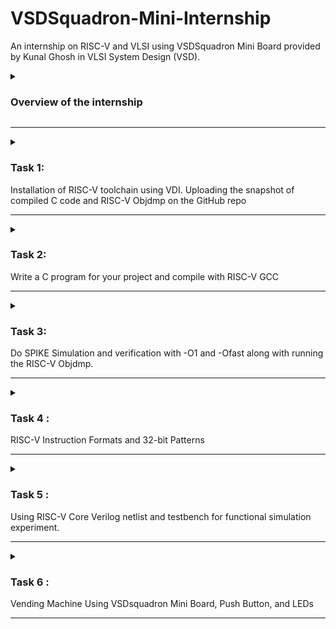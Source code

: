 # VSDSquadron-Mini-Internship
An internship on RISC-V and VLSI using VSDSquadron Mini Board provided by Kunal Ghosh in VLSI System Design (VSD).

<details>
<summary><h3>Overview of the internship</h3></summary>


The internship is about the two main key take aways:

#### 1. Chip Design

To build the chip, there should be a code specification especially in C model for applications to run. 
In simpler terms,
making of the chip which needs RISC-V processor and it will start from the basic step of specification. 
Specification for RISC-V processor which is used in various applications like  embedded systems, automotive systems, artificial intelligence and many more. 

Note: The specifications can also be application specific, basically the SoC designs which made of ASSIC, microcontroller and microprocessor.

So, VSDSquadron Mini Board provided is the microcontroller which designed to apply for any applications.
The board will have the modelling specification in C which will check whether the application is working or not through testbench which are the test vectors to determine the accuracy and correctness of the model.

Basically, the process involes running simulation for c model and applicatios to present the output.

Therefore, this part is all about
- Running testbench in C language for C model Specifications
- Build processor application specification

#### 2. RTL Architecture

Soft copy of the hardware is written in Hardware Description Language .i.e., processor model is converted into the HDL because application can run faster in HDL compared with a software.

Therefore, this part explains the,
- Soft copy of the hardware using Verilog


And in the final step the output from chip design and RTL Architecture must be equal to show that the desired output from models are achieved.
</details>

--------------------------------------------------------------------------------------------------------------------------------------------------------------------------------------------------------------------

<details>

<summary><h3>Task 1: </h3> Installation of RISC-V toolchain using VDI. Uploading the snapshot of compiled C code and RISC-V Objdmp on the GitHub repo</summary>

The task 1 of the internship includes the following
- Installation of RISC-V toolchain using VDI.
- C Program for sum from one to n.
- Checking the result of C code
- RISC-V Simulator for compiling and running the code
- Assembly language

Overall, it is about writing the C code for sum from one to n followed by compiling and running by RISC-V Simulator.

 The steps to be followed are:
 
#### Step 1: Installation of Oracle VirtualBox.

The VirtualBox is an open source software and an operating system which runs as a physical computer inside the pc/laptop. 

![Screenshot (567)](https://github.com/EkthaReddy/vsdsquadron-mini-internship/assets/152515939/48ae5d97-0ce1-40bd-9403-e60d255d4758)

#### Step 2: Open the terminal inside the VirtualBox

![Terminal inside the VM](https://github.com/EkthaReddy/vsdsquadron-mini-internship/assets/152515939/5e831292-ae27-4409-b6d4-dc98b50fb88a)

#### Step 3: To open the editor named leafpad for writing C code.

![Screenshot (568)](https://github.com/EkthaReddy/vsdsquadron-mini-internship/assets/152515939/baf5e27b-ee8b-42a9-b2c7-e40bb88c33d8)
 Note for the above command explanation:
 - command line cd is to check for home directory.
 - leafpad to open editor.
 - sum_one_to_one is the file name for C code to be written in editor.


#### Step 4: Write the C program for sum of one to n in the terminal 

The leafpad editor opened, write the simple c code for sum of 1 to n,

![Screenshot (570)](https://github.com/EkthaReddy/vsdsquadron-mini-internship/assets/152515939/6e565127-674e-47c4-8c48-f142e319ebce)

Save the file in the editor


![C Code for sum from one to n](https://github.com/EkthaReddy/vsdsquadron-mini-internship/assets/152515939/37e5d37e-7b55-49ce-8aef-70d3d9f57d0e)


#### Step 5: To check the result of C code

- Type the below command line to ensure the file is saved.
  
![WhatsApp Image 2024-06-23 at 11 39 36 PM](https://github.com/EkthaReddy/vsdsquadron-mini-internship/assets/152515939/c70488ff-78d7-4c14-910c-28feea698aca)

- This ./a.out command will generate the output 

![WhatsApp Image 2024-06-23 at 11 39 36 PM (1)](https://github.com/EkthaReddy/vsdsquadron-mini-internship/assets/152515939/093bd684-20dc-4a5d-bdbf-57e5aa9de063)



- The sum for 1 to 5 is 15 which is also verified using calculator


![with cc](https://github.com/EkthaReddy/vsdsquadron-mini-internship/assets/152515939/42492408-96b8-4275-95ae-c7966b65854a)

#### Step 6: Compile and run the C code using RISC-V Simulator 

- Compile the code with RISC-V compiler by using the command line
  
![Screenshot (572)](https://github.com/EkthaReddy/vsdsquadron-mini-internship/assets/152515939/db9d65fc-a0bd-4104-9d12-d77d19614d07)

- Run the C code by RISC-V Simulator using below

![Screenshot (573)](https://github.com/EkthaReddy/vsdsquadron-mini-internship/assets/152515939/cd4c2428-a270-4d1e-a75c-0b09c212ecd2)



![compile riscv with gcc![Uploading Screenshot (572).png…]()
 ](https://github.com/EkthaReddy/vsdsquadron-mini-internship/assets/152515939/dbf0af7d-fe05-4547-a280-7b710e39f924)


#### Step 7: Assembly code 
- Command line for generating the assembly code is:

![WhatsApp Image 2024-06-24 at 12 08 16 AM](https://github.com/EkthaReddy/vsdsquadron-mini-internship/assets/152515939/0850193a-d680-4772-a4b8-52e08c05c943)

- The Assembly codes:

![assembly code of C code](https://github.com/EkthaReddy/vsdsquadron-mini-internship/assets/152515939/0ce26ef8-3b1e-41dd-8830-217cddd2d7fc)


- After that type out this line;

![WhatsApp Image 2024-06-24 at 12 08 16 AM (1)](https://github.com/EkthaReddy/vsdsquadron-mini-internship/assets/152515939/2cc69a0e-c167-4320-bf89-a7910f76ac37)

#### Step 8: Search the main() 

![main section of assembly code](https://github.com/EkthaReddy/vsdsquadron-mini-internship/assets/152515939/053a0a17-79c8-48af-8227-f59f7dd6786e)

</details>

--------------------------------------------------------------------------------------------------------------------------------------------------------------------------------------------------------------------

<details>

<summary><h3>Task 2: </h3> Write a C program for your project and compile with RISC-V GCC</summary>
 
**Change Dispense Wizard: Engineering a Vending Machine with Advanced Change System**

Task 2 is about writing the c program for the selected project along with compiling and runing with gcc command. But, before that Let us first take a look on Vending Machine and it's functunality.


#### What is Vending Machine?

A vending machine is a large self-service, often box-like device that sells small items like snacks, drinks, or other goods. You put money or a credit card into the machine, choose what you want to buy by pressing a button or touchscreen, and then the machine gives you the item you selected. It’s a convenient way to buy things quickly without needing to go to a store or interact with a cashier.

![image](https://github.com/EkthaReddy/VSDSquadron-Mini-Internship/assets/152515939/e768dbd5-291a-4e52-841c-b0215eac0530)

This is what a vending machine looks like and we often find them at places like airport, metro stations or amusement parks.

#### Project : Vending Machine Functionality in my project

##### What does it do?

We now know that, vending machine sells the desired goods when the coins are inserted,
In this project we will be using 5, 10, 20 and 50 ruppee coins to purchase a five ruppee product.
In this, it will have five case to represent each transaction that are going to have ,i.e., the each case will represent the transaction to be made in the vending machine. 
Let us define the each state with it's money oriented 
- coin 5 represent the case 1.
- coin 10 represent the case 2.
- coin 20 represent the case 3.
- coin 50 represent the case 4.

Moreover, while purchasing goods, if extra money is inserted the vending machine will return back in 5, 10, 20 ruppee coins as they are readily available with almost everyone.

Now, we will look on each specific case with it's function to be performed.

Firstly, we have an idle state which shows no transaction that means the coins are not inserted yet. So, the change of goods will not happen. However, 
in case 1, the 5 ruppee coin is inserted to purchase five ruppee item, that means no coin will be returned and good is being purchased. Although,
five ruppee coin will be returned back in case 2 when the 10 ruppee coin is inserted and it will also mention that the good is sold out. Likewise,
in case 3, the 20 ruppee coin is inserted which return back five ruppee coin and ten ruppee coin along with an indication that item is purchased. Same way,
when 50 ruppee coin is inserted in case 4, five ruppee coin and twenty ruppee coin will be returned back.

##### What is new in this project?

Earlier, most of the vending machine do not give the change when purchased a good and in some cases the items will not be dispenced as the extra money is inserted which makes the machines unable to identify it.

So, in this project of Vending Machine, the change will be return back when purchased by the customer with extra money. The 5, 10 and 20 rupppee coins are used to pay back the customer when inserted the coins. 
This method is beneficial in India, as the foods which is being sold in market are having range of products to purchase from simple five ruppee to more than hundred, and sometimes the store can get a little crowdy to buy just a 20 ruppee edibles. 

Therefore, the change mechanism system is introduced in vending machine for faster transaction. Which works in series of steps.

Firstly, when a customer inserts money into the machine, the coin mechanism validates the coins or notes. Accepted coins are directed to a storage area.
then the machine calculates the total amount inserted and compares it with the cost of the selected item.
If the amount inserted exceeds the item’s cost, the machine calculates the required change.
and at last the machine then dispenses the change using coins stored in its coin dispenser.
As a result, the project introduces the change despense mechanism for faster, reliable and convient purchase without the interaction with store keeper.


#### C code for Vending Machine

We have now understood the functionality of Vending Machine, the next task is to write the C program for the project in VirtualBox Terminal.

The C program of vending machine is given below,

```
#include <stdio.h>

// Define states

typedef enum { S0, S5, S10, S20, S50 } State;

// Function prototype

void vending_machine(State *state, int coin, int *nw_pa, int *ret5, int *ret10, int *ret20);

// Function to handle state transitions and actions

void vending_machine(State *state, int coin, int *nw_pa, int *ret5, int *ret10, int *ret20) {
    *nw_pa = 0;
    *ret5 = 0;
    *ret10 = 0;
    *ret20 = 0;

    switch (*state) {
        case S0:
            if (coin == 1) *state = S5;
            else if (coin == 2) *state = S10;
            else if (coin == 3) *state = S20;
            else if (coin == 4) *state = S50;
            break;
        case S5:
            *nw_pa = 1;
            if (coin == 2) *ret5 = 1;
            else if (coin == 3) {
                *ret5 = 1;
                *ret10 = 1;
            } else if (coin == 4) {
                *ret5 = 1;
                *ret20 = 1;
            }
            break;
        case S10:
            *nw_pa = 1;
            if (coin == 3) *ret10 = 1;
            break;
        case S20:
            *nw_pa = 1;
            break;
        case S50:
            *nw_pa = 1;
            if (coin == 4) *ret20 = 1;
            break;
        default:
            *state = S0;
            break;
    }
}

int main() {
    State state = S0;
    int coin;
    int nw_pa = 0, ret5 = 0, ret10 = 0, ret20 = 0;

    while (1) {
        printf("Enter coin value (1: 5, 2: 10, 3: 20, 4: 50, 0 to exit): ");
        scanf("%d", &coin);

        if (coin == 0) {
            break;
        }

        vending_machine(&state, coin, &nw_pa, &ret5, &ret10, &ret20);

        printf("State: %d, nw_pa: %d, ret5: %d, ret10: %d, ret20: %d\n", state, nw_pa, ret5, ret10, ret20);
    }

    return 0;
}

```
**Explanation to code**:

- **State Definition**:
```c
typedef enum {
    S0, S5, S10, S20, S50
} State;
```
- **State Enum**: Defines the possible states of the vending machine using an enumeration. These states correspond to the initial state (`S0`) and states for different coin values (`S5`, `S10`, `S20`, `S50`).

**Vending Machine Function**
```c
void vending_machine(State *state, int coin, int *nw_pa, int *ret5, int *ret10, int *ret20) {
    *nw_pa = 0;
    *ret5 = 0;
    *ret10 = 0;
    *ret20 = 0;

    switch (*state) {
        case S0:
            if (coin == 1) *state = S5;
            else if (coin == 2) *state = S10;
            else if (coin == 3) *state = S20;
            else if (coin == 4) *state = S50;
            break;
        case S5:
            *nw_pa = 1;
            if (coin == 2) *ret5 = 1;
            else if (coin == 3) {
                *ret5 = 1;
                *ret10 = 1;
            } else if (coin == 4) {
                *ret5 = 1;
                *ret20 = 1;
            }
            break;
        case S10:
            *nw_pa = 1;
            if (coin == 3) *ret10 = 1;
            break;
        case S20:
            *nw_pa = 1;
            break;
        case S50:
            *nw_pa = 1;
            if (coin == 4) *ret20 = 1;
            break;
        default:
            *state = S0;
            break;
    }
}
```
- **Function Purpose**: The `vending_machine` function updates the state of the vending machine and sets the output signals (`nw_pa`, `ret5`, `ret10`, `ret20`) based on the current state and coin input.
- **Parameter Explanation**:
  - `state`: Pointer to the current state of the vending machine.
  - `coin`: The value of the inserted coin (1 for 5, 2 for 10, 3 for 20, 4 for 50).
  - `nw_pa`, `ret5`, `ret10`, `ret20`: Pointers to the output signals.
- **State Transitions**:
  - In each case block, the function checks the coin value and updates the state accordingly.
  - Depending on the state, it may also set the output signals to indicate if a product is dispensed (`nw_pa`) or if change is returned (`ret5`, `ret10`, `ret20`).

**Main Function**
```c
int main() {
    State state = S0;
    int coin;
    int nw_pa = 0, ret5 = 0, ret10 = 0, ret20 = 0;

    while (1) {
        printf("Enter coin value (1: 5, 2: 10, 3: 20, 4: 50, 0 to exit): ");
        scanf("%d", &coin);

        if (coin == 0) {
            break;
        }

        vending_machine(&state, coin, &nw_pa, &ret5, &ret10, &ret20);

        printf("State: %d, nw_pa: %d, ret5: %d, ret10: %d, ret20: %d\n", state, nw_pa, ret5, ret10, ret20);
    }

    return 0;
}
```
- **State Initialization**: Initializes the state to `S0` (initial state).

- If the coin value is `0`, the loop breaks, ending the program.


#### Compiling the C code with RISC-V gcc

In the last step of task 2, the code written in leafpad ediotr will be checked for any errors by using the command line (`gcc file_name`). Therefore, for my project I have used (`gcc vending_machine`) and if the code is right, then give command (`ls -ltr`) for compiling the code in RISC-V. 

To check the output of  C code, run the code by using (`./a.out`).


![vending machine result](https://github.com/EkthaReddy/VSDSquadron-Mini-Internship/assets/152515939/9f5484cd-6c58-4879-894d-c95b99e5b41e)


**Explanation to output**:
The output shows the state transitions and actions of the vending machine based on coin inputs. Each entry updates the state and outputs whether a product is dispensed (`nw_pa = 1`) and if any change is returned (`ret5`, `ret10`, `ret20`). The session ends when `0` is inputted.

</details>

--------------------------------------------------------------------------------------------------------------------------------------------------------------------------------------------------------------------

<details>

<summary><h3>Task 3: </h3> Do SPIKE Simulation and verification with -O1 and -Ofast along with running the RISC-V Objdmp. </summary>

In this task, we have to perform Spike Simulation and observe with (`-o1`) and (`-ofast`) command.

#### With `-o1` command :

##### Verification with `-o1`:

At first, we will verify the code for `-o1` , to do that, the output we got from the `gcc` command should be equal to the spike simulation.

This command ` riscv64-unknown-elf-gcc -o1 -mabi=lp64 -march=rv64i -o vending_machine.o vending_machine.c ` will run the C code to give the output in C by using `./a.out` and for RISC-V processor we must use `spike pk vending_machine`

The output got from `gcc` is for state `2` for 10 ruppee coin and the if press `0` it get exited. The same way the output got from `spike` is `2` for state 2 which represent the 10 ruppee coin, and by pressing 0 it terminated for next command line instruction to be performed.



Hence, the verification for command `-o1` is done.


![verification for spike for o1 command](https://github.com/EkthaReddy/VSDSquadron-Mini-Internship/assets/152515939/8298625e-68ea-4ac4-bf77-c43664ba96ed)

##### Debugging the RISC-V Processor for `-o1` using Spike simulation :

Now we will debugg the assembly code instruction we got from from ` riscv64-unknown-elf-objdump -d vending_machine.o | less `

![assembly code vending machine](https://github.com/EkthaReddy/VSDSquadron-Mini-Internship/assets/152515939/c0092cc5-6ad2-49b1-b823-5f45e30027d9)

In this, we will debugg by using the instruction `spike -d pk vending_machine` 
which will allow us to spike any instruction we want.

Now, we spike for the initial address we see on the assembly code `100b0` so that we can see starting address to any point manually by using program counter

To do so, `until pc 0 100b0`, this means that it will debugg all the instruction after 100b0 and also shows the previous instructions to `100b0` is already being debugged. 

Type for `reg 0 a2`, it will show the register value at zero core for a2 operand.

To see next instruction, press `Enter` and it will show the starting address and if pressed again it will go to `100b4` which is the next instruction.

`reg 0 sp` shows the stack pointer of the instruction of 100b4

and if we want to see the next instruction(`100b8`) stack pointer just subtract the value we got from `reg 0 sp` of `100b4` from `16` as it is a hexadecimal value. It will give the `100b8` instruction stack pointer.


We can verify it by using `until pc 0 100b8` the program counter poites at instruction `100b8`, before that quit from the previous operation by pressing `q`.

Type `reg 0 sp`

Hence it is verified and debugged now.

![debugging for o1](https://github.com/EkthaReddy/VSDSquadron-Mini-Internship/assets/152515939/85ba39df-3da9-4029-92d0-16546e5233f8)

![continue o1](https://github.com/EkthaReddy/VSDSquadron-Mini-Internship/assets/152515939/1abe08ab-89e4-4550-b763-ccba5e638a5a)

![cotinue debugging o1](https://github.com/EkthaReddy/VSDSquadron-Mini-Internship/assets/152515939/fa44ce12-9549-44ea-bfba-d137c3faaab9)

#### With `-ofast` command :

##### Verification with `-ofast` :
In the same way, now we have to do for `-ofast` command

Step 1: C Code compilation using command ` riscv64-unknown-elf-gcc -ofast -mabi=lp64 -march=rv64i -o vending_machine.o vending_machine.c `.
Check the output by running `gcc file_name` which is `gcc vending_machine.c`
The output can be verified by using `./a.out`

Step 2: RISC-V Processor compilation is by using again ` riscv64-unknown-elf-gcc -ofast -mabi=lp64 -march=rv64i -o vending_machine.o vending_machine.c `.
Check and verified the output by `spike pk vending_machine.o`.

- Note: If the ouput from Step 1 and Step 2 is matched, then the verification with `-ofast` is over.

![spike command for verification](https://github.com/EkthaReddy/VSDSquadron-Mini-Internship/assets/152515939/a3b66d97-c636-4926-9313-69b3a14bd17e)


Step 3: Now, we have to run the compiled C code for RISC-V processor.

By using the command ` riscv64-unknown-elf-objdump -d vending_machine.o | less `, it will give the assembly code instruction.

##### Debugging the RISC-V Processor for `-ofast` using Spike simulation :

The starting address of the assembly code is `100b0`, with help of program counter, we can see the next instruction manually by performing debugging.

![assembly code vending machine](https://github.com/EkthaReddy/VSDSquadron-Mini-Internship/assets/152515939/c0092cc5-6ad2-49b1-b823-5f45e30027d9)

Step 4: We have to debugg the RISC-V Processor by using command `spike -d pk vending_machine.o`.

Step 5: Use `until pc0 100b0` , it says that it will debugg all the instructions after 100b0 and the previous instructions are already debugged.

Step 6: To see the next instruction.

- `reg 0 a2` it will define the register value at zero core for a2 operand.
- Hit `Enter` to get the first instruction, after that give command ` reg 0 a0` followed by ` reg 0 sp`.
- Quit the operation by giving `q`
- To check the next instruction, give `until pc 0 100b8` for debugging the instruction `100b8` and type `reg 0 sp` for getting the stack pointer value.

Step 7: To check the next instruction manually, calculate by subtracting the stack pointer value with `16` to see the next instruction sp.

![debugging the spike](https://github.com/EkthaReddy/VSDSquadron-Mini-Internship/assets/152515939/8d29cefb-2686-4810-8b35-0604461f78f4)

![continue debugging](https://github.com/EkthaReddy/VSDSquadron-Mini-Internship/assets/152515939/0a021676-be5a-4687-892d-125475f01ee2)

![knowing the difference by using  stack pointer](https://github.com/EkthaReddy/VSDSquadron-Mini-Internship/assets/152515939/02085887-fdb8-4419-8ed1-028aeb3b8569)


**Objective of Task 3:** 

The task 2 was to perform the spike simulation for,

- Verifying the C code and RISC-V Processor compilation.
- Debugg the RISC-V Processor using the spike simulation.

</details>

--------------------------------------------------------------------------------------------------------------------------------------------------------------------------------------------------------------------

<details>

<summary><h3>Task 4 : </h3> RISC-V Instruction Formats and 32-bit Patterns</summary>


Reffered ChatGPT in the task 4 as an extra resource.

#### Introduction to RISC-V
RISC-V is an open-source instruction set architecture (ISA) based on reduced instruction set computer (RISC) principles. It allows for the development of processors without requiring a license, making it a popular choice for custom and academic use. RISC-V instructions are organized into several formats, each suited for different types of operations.



#### RISC-V Instruction Formats
RISC-V uses six main instruction formats: R, I, S, B, U, and J. Each format has a specific structure that dictates how the bits in a 32-bit instruction are organized. Here's a breakdown of each format and their subtypes:

![image](https://github.com/EkthaReddy/VSDSquadron-Mini-Internship/assets/152515939/42c543e4-4d14-4ca0-a862-657c24ef5b6b)



1. **R-type (Register) Instructions**
    - **Description**: R-type instructions are used for arithmetic and logical operations where both operands and the result are in registers.
    - **Structure**:
        - **func7**: 7 bits (function code)
        - **rs2**: 5 bits (second source register)
        - **rs1**: 5 bits (first source register)
        - **func3**: 3 bits (function code)
        - **rd**: 5 bits (destination register)
        - **opcode**: 7 bits (operation code)
    - **Subtypes and Examples**:
        - **Arithmetic Operations**: ADD, SUB
        - **Logical Operations**: AND, OR, XOR
        - **Shift Operations**: SLL, SRL

---

2. **I-type (Immediate) Instructions**
    - **Description**: I-type instructions are used for operations that involve an immediate value (constant) and a register. They are also used for load operations.
    - **Structure**:
        - **imm[11:0]**: 12 bits (immediate value)
        - **rs1**: 5 bits (source register)
        - **func3**: 3 bits (function code)
        - **rd**: 5 bits (destination register)
        - **opcode**: 7 bits (operation code)
    - **Subtypes and Examples**:
        - **Arithmetic Operations with Immediate**: ADDI
        - **Load Operations**: LW

---

3. **S-type (Store) Instructions**
    - **Description**: S-type instructions are used for store operations, where data from a register is stored into memory.
    - **Structure**:
        - **imm[11:5]**: 7 bits (immediate value)
        - **rs2**: 5 bits (source register 2)
        - **rs1**: 5 bits (source register 1)
        - **func3**: 3 bits (function code)
        - **imm[4:0]**: 5 bits (immediate value)
        - **opcode**: 7 bits (operation code)
    - **Subtypes and Examples**:
        - **Store Operations**: SW

---

4. **B-type (Branch) Instructions**
    - **Description**: B-type instructions are used for conditional branch operations, where the execution flow changes based on a condition.
    - **Structure**:
        - **imm[12]**: 1 bit (immediate value)
        - **imm[10:5]**: 6 bits (immediate value)
        - **rs2**: 5 bits (second source register)
        - **rs1**: 5 bits (first source register)
        - **func3**: 3 bits (function code)
        - **imm[4:1]**: 4 bits (immediate value)
        - **imm[11]**: 1 bit (immediate value)
        - **opcode**: 7 bits (operation code)
    - **Subtypes and Examples**:
        - **Branch Operations**: BEQ, BNE

---

5. **U-type (Upper Immediate) Instructions**
    - **Description**: U-type instructions are used for operations involving large immediate values that need to be loaded into the upper 20 bits of a register.
    - **Structure**:
        - **imm[31:12]**: 20 bits (immediate value)
        - **rd**: 5 bits (destination register)
        - **opcode**: 7 bits (operation code)
    - **Subtypes and Examples**:
        - **Upper Immediate Operations**: LUI, AUIPC

---

6. **J-type (Jump) Instructions**
    - **Description**: J-type instructions are used for jump operations, where the execution flow is changed to a specified address.
    - **Structure**:
        - **imm[20]**: 1 bit (immediate value)
        - **imm[10:1]**: 10 bits (immediate value)
        - **imm[11]**: 1 bit (immediate value)
        - **imm[19:12]**: 8 bits (immediate value)
        - **rd**: 5 bits (destination register)
        - **opcode**: 7 bits (operation code)
    - **Subtypes and Examples**:
        - **Jump Operations**: JAL, JALR

---

#### Instructions and Their Formats

1. **ADD r1, r2, r3**
   - **Type**: R
   - **Operation**: Performs the addition of the contents of registers r2 and r3 and stores the result in register r1.
   - **Format**:
     ```
     func7   rs2    rs1    func3  rd     opcode
     0000000 00011  00010  000    00001  0110011
     ```
   - **32-bit Instruction**: `0000000_00011_00010_000_00001_0110011`

     **Explanation**: 
     - **func7**: 7-bit function code. For ADD, it is `0000000`.
     - **rs2**: 5-bit source register 2. Here it is r3 (register 3) represented as `00011`.
     - **rs1**: 5-bit source register 1. Here it is r2 (register 2) represented as `00010`.
     - **func3**: 3-bit function code. For ADD, it is `000`.
     - **rd**: 5-bit destination register. Here it is r1 (register 1) represented as `00001`.
     - **opcode**: 7-bit opcode for the R-type format. For arithmetic operations, it is `0110011`.

2. **SUB r3, r1, r2**
   - **Type**: R
   - **Operation**: Subtracts the contents of register r2 from register r1 and stores the result in register r3.
   - **Format**:
     ```
     func7   rs2    rs1    func3  rd     opcode
     0100000 00010  00001  000    00011  0110011
     ```
   - **32-bit Instruction**: `0100000_00010_00001_000_00011_0110011`

     **Explanation**: 
     - **func7**: 7-bit function code. For SUB, it is `0100000`.
     - **rs2**: 5-bit source register 2. Here it is r2 (register 2) represented as `00010`.
     - **rs1**: 5-bit source register 1. Here it is r1 (register 1) represented as `00001`.
     - **func3**: 3-bit function code. For SUB, it is `000`.
     - **rd**: 5-bit destination register. Here it is r3 (register 3) represented as `00011`.
     - **opcode**: 7-bit opcode for the R-type format. For arithmetic operations, it is `0110011`.

3. **AND r2, r1, r3**
   - **Type**: R
   - **Operation**: Performs a bitwise AND between the contents of registers r1 and r3, and stores the result in register r2.
   - **Format**:
     ```
     func7   rs2    rs1    func3  rd     opcode
     0000000 00011  00001  111    00010  0110011
     ```
   - **32-bit Instruction**: `0000000_00011_00001_111_00010_0110011`

     **Explanation**: 
     - **func7**: 7-bit function code. For AND, it is `0000000`.
     - **rs2**: 5-bit source register 2. Here it is r3 (register 3) represented as `00011`.
     - **rs1**: 5-bit source register 1. Here it is r1 (register 1) represented as `00001`.
     - **func3**: 3-bit function code. For AND, it is `111`.
     - **rd**: 5-bit destination register. Here it is r2 (register 2) represented as `00010`.
     - **opcode**: 7-bit opcode for the R-type format. For logical operations, it is `0110011`.

4. **OR r8, r2, r5**
   - **Type**: R
   - **Operation**: Performs a bitwise OR between the contents of registers r2 and r5, and stores the result in register r8.
   - **Format**:
     ```
     func7   rs2    rs1    func3  rd     opcode
     0000000 00101  00010  110    01000  0110011
     ```
   - **32-bit Instruction**: `0000000_00101_00010_110_01000_0110011`

     **Explanation**: 
     - **func7**: 7-bit function code. For OR, it is `0000000`.
     - **rs2**: 5-bit source register 2. Here it is r5 (register 5) represented as `00101`.
     - **rs1**: 5-bit source register 1. Here it is r2 (register 2) represented as `00010`.
     - **func3**: 3-bit function code. For OR, it is `110`.
     - **rd**: 5-bit destination register. Here it is r8 (register 8) represented as `01000`.
     - **opcode**: 7-bit opcode for the R-type format. For logical operations, it is `0110011`.

5. **XOR r8, r1, r4**
   - **Type**: R
   - **Operation**: Performs a bitwise XOR between the contents of registers r1 and r4, and stores the result in register r8.
   - **Format**:
     ```
     func7   rs2    rs1    func3  rd     opcode
     0000000 00100  00001  100    01000  0110011
     ```
   - **32-bit Instruction**: `0000000_00100_00001_100_01000_0110011`

     **Explanation**: 
     - **func7**: 7-bit function code. For XOR, it is `0000000`.
     - **rs2**: 5-bit source register 2. Here it is r4 (register 4) represented as `00100`.
     - **rs1**: 5-bit source register 1. Here it is r1 (register 1) represented as `00001`.
     - **func3**: 3-bit function code. For XOR, it is `100`.
     - **rd**: 5-bit destination register. Here it is r8 (register 8) represented as `01000`.
     - **opcode**: 7-bit opcode for the R-type format. For logical operations, it is `0110011`.

6. **SLT r10, r2, r4**
   - **Type**: R
   - **Operation**: Sets register r10 to 1 if the contents of register r2 are less than the contents of register r4, otherwise sets it to 0.
   - **Format**:
     ```
     func7   rs2    rs1    func3  rd     opcode
     0000000 00100  00010  010    01010  0110011
     ```
   - **32-bit Instruction**: `0000000_00100_00010_010_01010_0110011`

     **Explanation**: 
     - **func7**: 7-bit function code. For SLT, it is `0000000`.
     - **rs2**: 5-bit source register 2. Here it is r4 (register 4) represented as `00100`.
     - **rs1**: 5-bit

 source register 1. Here it is r2 (register 2) represented as `00010`.
     - **func3**: 3-bit function code. For SLT, it is `010`.
     - **rd**: 5-bit destination register. Here it is r10 (register 10) represented as `01010`.
     - **opcode**: 7-bit opcode for the R-type format. For comparison operations, it is `0110011`.

7. **ADDI r12, r3, 5**
   - **Type**: I
   - **Operation**: Adds the immediate value 5 to the contents of register r3 and stores the result in register r12.
   - **Format**:
     ```
     imm[11:0]   rs1    func3  rd     opcode
     000000000101 00011  000    01100  0010011
     ```
   - **32-bit Instruction**: `000000000101_00011_000_01100_0010011`

     **Explanation**: 
     - **imm[11:0]**: 12-bit immediate value. Here it is `000000000101` representing the value 5.
     - **rs1**: 5-bit source register. Here it is r3 (register 3) represented as `00011`.
     - **func3**: 3-bit function code. For ADDI, it is `000`.
     - **rd**: 5-bit destination register. Here it is r12 (register 12) represented as `01100`.
     - **opcode**: 7-bit opcode for the I-type format. For arithmetic operations with immediate, it is `0010011`.

8. **SW r3, r1, 4**
   - **Type**: S
   - **Operation**: Stores the contents of register r3 into memory at the address calculated by adding 4 to the contents of register r1.
   - **Format**:
     ```
     imm[11:5]  rs2   rs1    func3  imm[4:0] opcode
     0000000    00011 00001  010    00100    0100011
     ```
   - **32-bit Instruction**: `0000000_00011_00001_010_00100_0100011`

     **Explanation**: 
     - **imm[11:5]**: 7-bit immediate value (upper 7 bits). Here it is `0000000`.
     - **rs2**: 5-bit source register 2. Here it is r3 (register 3) represented as `00011`.
     - **rs1**: 5-bit source register 1. Here it is r1 (register 1) represented as `00001`.
     - **func3**: 3-bit function code. For SW, it is `010`.
     - **imm[4:0]**: 5-bit immediate value (lower 5 bits). Here it is `00100` representing the value 4.
     - **opcode**: 7-bit opcode for the S-type format. For store operations, it is `0100011`.

9. **SRL r16, r11, r2**
   - **Type**: R
   - **Operation**: Performs a logical right shift on the contents of register r11 by the number of bits specified in register r2, and stores the result in register r16.
   - **Format**:
     ```
     func7   rs2    rs1    func3  rd     opcode
     0000000 00010  01011  101    10000  0110011
     ```
   - **32-bit Instruction**: `0000000_00010_01011_101_10000_0110011`

     **Explanation**: 
     - **func7**: 7-bit function code. For SRL, it is `0000000`.
     - **rs2**: 5-bit source register 2. Here it is r2 (register 2) represented as `00010`.
     - **rs1**: 5-bit source register 1. Here it is r11 (register 11) represented as `01011`.
     - **func3**: 3-bit function code. For SRL, it is `101`.
     - **rd**: 5-bit destination register. Here it is r16 (register 16) represented as `10000`.
     - **opcode**: 7-bit opcode for the R-type format. For shift operations, it is `0110011`.

10. **BNE r0, r1, 20**
    - **Type**: B
    - **Operation**: Branches to the address offset by 20 if the contents of registers r0 and r1 are not equal.
    - **Format**:
      ```
      imm[12] imm[10:5]  rs2   rs1    func3  imm[4:1] imm[11] opcode
      0       000001     00001 00000  001    0100     0       1100011
      ```
    - **32-bit Instruction**: `0_000001_00001_00000_001_0100_0_1100011`

      **Explanation**: 
      - **imm[12]**: 1-bit immediate value (bit 12). Here it is `0`.
      - **imm[10:5]**: 6-bit immediate value (bits 10 to 5). Here it is `000001`.
      - **rs2**: 5-bit source register 2. Here it is r1 (register 1) represented as `00001`.
      - **rs1**: 5-bit source register 1. Here it is r0 (register 0) represented as `00000`.
      - **func3**: 3-bit function code. For BNE, it is `001`.
      - **imm[4:1]**: 4-bit immediate value (bits 4 to 1). Here it is `0100`.
      - **imm[11]**: 1-bit immediate value (bit 11). Here it is `0`.
      - **opcode**: 7-bit opcode for the B-type format. For branch operations, it is `1100011`.

11. **BEQ r0, r0, 15**
    - **Type**: B
    - **Operation**: Branches to the address offset by 15 if the contents of registers r0 and r0 are equal.
    - **Format**:
      ```
      imm[12] imm[10:5]  rs2   rs1    func3  imm[4:1] imm[11] opcode
      0       000000     00000 00000  000    1111     0       1100011
      ```
    - **32-bit Instruction**: `0_000000_00000_00000_000_1111_0_1100011`

      **Explanation**: 
      - **imm[12]**: 1-bit immediate value (bit 12). Here it is `0`.
      - **imm[10:5]**: 6-bit immediate value (bits 10 to 5). Here it is `000000`.
      - **rs2**: 5-bit source register 2. Here it is r0 (register 0) represented as `00000`.
      - **rs1**: 5-bit source register 1. Here it is r0 (register 0) represented as `00000`.
      - **func3**: 3-bit function code. For BEQ, it is `000`.
      - **imm[4:1]**: 4-bit immediate value (bits 4 to 1). Here it is `1111`.
      - **imm[11]**: 1-bit immediate value (bit 11). Here it is `0`.
      - **opcode**: 7-bit opcode for the B-type format. For branch operations, it is `1100011`.

12. **LW r13, r11, 2**
    - **Type**: I
    - **Operation**: Loads the word from memory at the address calculated by adding 2 to the contents of register r11 into register r13.
    - **Format**:
      ```
      imm[11:0]   rs1    func3  rd     opcode
      000000000010 01011  010    01101  0000011
      ```
    - **32-bit Instruction**: `000000000010_01011_010_01101_0000011`

      **Explanation**: 
      - **imm[11:0]**: 12-bit immediate value. Here it is `000000000010` representing the value 2.
      - **rs1**: 5-bit source register. Here it is r11 (register 11) represented as `01011`.
      - **func3**: 3-bit function code. For LW, it is `010`.
      - **rd**: 5-bit destination register. Here it is r13 (register 13) represented as `01101`.
      - **opcode**: 7-bit opcode for the I-type format. For load operations, it is `0000011`.

13. **SLL r15, r11, r1**
    - **Type**: R
    - **Operation**: Performs a logical left shift on the contents of register r11 by the number of bits specified in register r1, and stores the result in register r15.
    - **Format**:
      ```
      func7   rs2    rs1    func3  rd     opcode
      0000000 00001  01011  001    01111  0110011
      ```
    - **32-bit Instruction**: `0000000_00001_01011_001_01111_0110011`

      **Explanation**: 
      - **func7**: 7-bit function code. For SLL, it is `0000000`.
      - **rs2**: 5-bit source register 2. Here it is r1 (register 1) represented as `00001`.
      - **rs1**: 5-bit source register 1. Here it is r11 (register 11) represented as `01011`.
      - **func3**: 3-bit function code. For SLL, it is `001`.
      - **rd**: 5-bit destination register. Here it is r15 (register 15) represented as `01111`.
      - **opcode**: 7-bit opcode for the R-type format. For shift operations, it is `0110011`.


**Summary :**

These instructions and their corresponding formats provide a clear representation of how RISC-V organizes its operations. The exact 32-bit codes ensure that each instructon is properly encoded for execution in a RISC-V processor. 

</details>


---------------------------------------------------------------------------------------------------------------------------------------------------------------------------

<details>

<summary><h3>Task 5 : </h3> Using RISC-V Core Verilog netlist and testbench for functional simulation experiment. </summary>

In this task we will obtain the waveform for RISC-V using Verilog Code and Verilog Testbench. 

Follow the steps to obtain the waveform for the instructions used in Task 4.

Step 1 : Make the directory under `your_name` or any `specific_name`, Use command as ` mkdir <name> ` `( mkdir Ektha )`

Step 2 : Copy the code from the reference code and paste it in a file name under `Ektha_rv32i.v` and `Ektha_rv32i_tb.v` in leafpad


> The Verilog Code and Testbench used is refered by https://github.com/vinayrayapati/rv32i/


Step 3 : Give command line as ` touch Ektha_rv32i.v ` and ` touch Ektha_rv32i_tb.v ` 

Step 4 : Run and simulate the verilog code by using the below command;

```
 iverilog -o Ektha_rv32i Ektha_rv32i.v Ektha_rv32i_tb.v 
./Elktha_rv32i
```

Step 5 : To obtain the waveform in GTKWAVE, type;

`gtkwave iiitb_rv32i.vcd` 

![Screenshot (606)](https://github.com/EkthaReddy/VSDSquadron-Mini-Internship/assets/152515939/fe260183-ab78-400f-bb78-0d1803262a06)


It will open the new window of GTKWAVE 

![waveform](https://github.com/EkthaReddy/VSDSquadron-Mini-Internship/assets/152515939/83f92ea3-7e29-476a-b66e-1be7c88f9e51)

Now, drag the command in the same way presented under ` time ` section.

Select the instructions from EX_MEM_IR[31:0] to present the instructions used in Task 4.

**Instruction ADD r1, r2, r3 :**

![Screenshot (605)](https://github.com/EkthaReddy/VSDSquadron-Mini-Internship/assets/152515939/6a5f0ad0-1be0-4aae-8123-98a1b3655d0b)


**Instruction SUB r3, r1, r2 :**

![Screenshot (607)](https://github.com/EkthaReddy/VSDSquadron-Mini-Internship/assets/152515939/32b3dee4-0df1-40d6-91d9-2c404b214566)

**Instruction AND r2, r1, r3 :**

![Screenshot (608)](https://github.com/EkthaReddy/VSDSquadron-Mini-Internship/assets/152515939/30b41759-c93f-4be0-a901-8088ca4f1544)

**Instruction OR r8, r2, r5 :**

![Screenshot (609)](https://github.com/EkthaReddy/VSDSquadron-Mini-Internship/assets/152515939/f42a30aa-875e-4cb5-bb1a-298e1cc98e32)

**Instruction XOR r8, r1, r4 :**

![Screenshot (610)](https://github.com/EkthaReddy/VSDSquadron-Mini-Internship/assets/152515939/572870a0-16b8-4712-8090-56b8f78886eb)

**Instruction SLT r10, r2, r4 :**

![Screenshot (611)](https://github.com/EkthaReddy/VSDSquadron-Mini-Internship/assets/152515939/776b8598-436c-4118-ab8b-ddc551367748)

**Instruction ADDI r12, r3, 5 :**

![Screenshot (612)](https://github.com/EkthaReddy/VSDSquadron-Mini-Internship/assets/152515939/d50fce84-f2f1-42e7-9811-fa1e8c9b1f5a)

**Instruction SW r3, r1, 4 :**

![Screenshot (613)](https://github.com/EkthaReddy/VSDSquadron-Mini-Internship/assets/152515939/c1b525c8-c9db-463b-b20f-5889fa593bac)

**Instruction SRL r16, r11, r2 :**

![Screenshot (614)](https://github.com/EkthaReddy/VSDSquadron-Mini-Internship/assets/152515939/d2751922-6fee-4856-9ef6-5eec7c34fce1)

**Instruction BNE r0, r1, 20 :**

![Screenshot (615)](https://github.com/EkthaReddy/VSDSquadron-Mini-Internship/assets/152515939/cb8cd7a0-c563-4870-85cf-46b5fc7ec940)

**Instruction SLL r15, r11, r2 :**

![Screenshot (616)](https://github.com/EkthaReddy/VSDSquadron-Mini-Internship/assets/152515939/49200c37-7455-4f1d-af3c-de3d8a45ba7d)


**To conclude :** 
The output waveform for the list of instructions are obtained in GTKWAVE.



 
</details>

--------------------------------------------------------------------------------------------------------------------------------------------------------------------------------------------------------------------

<details>

 <summary><h3>Task 6 : </h3> Vending Machine Using VSDsquadron Mini Board, Push Button, and LEDs</summary>


#### Overview
The Vending Machine project simulates the functionality of a vending machine using the VSDsquadron mini board. This system utilizes push buttons to input coins of different denominations and LEDs to indicate various states and operations of the machine. By implementing a state machine in C, the project manages the coin inputs and provides change accordingly, making it an interactive and educational project for learning embedded systems and state machine design.

#### Components Required to Build Vending Machine
- VSDsquadron Mini Board
- Push Buttons
- LEDs
- Breadboard
- Jumper Wires
  
#### Circuit Connection for Vending Machine

- Push Buttons: Connect one terminal of each push button to GPIO pins on the VSDsquadron mini board. The other terminal of each button should be connected to ground.
- LEDs: Connect the anodes of the LEDs to GPIO pins on the VSDsquadron mini board through current-limiting resistors. Connect the cathodes to ground.
- Power Supply: Ensure the VSDsquadron mini board is powered through an appropriate power source.

#### Pinout Diagram for Vending Machine

|Component |	VSDsquadron Mini Board|
|----------|-----------------------|
|Push Button | GPIO Pins|
|LED	| GPIO Pins|
|GND	| GND|




#### How to program

```
#include <ch32v00x.h>
#include <debug.h>
#include <stdio.h>

// Define states
typedef enum { S0, S5, S10, S20, S50 } State;

// Function prototypes
void vending_machine(State *state, int coin, int *nw_pa, int *ret5, int *ret10, int *ret20);
void GPIO_Config(void);
int read_coin(void);
void update_outputs(int nw_pa, int ret5, int ret10, int ret20);

// Function to handle state transitions and actions
void vending_machine(State *state, int coin, int *nw_pa, int *ret5, int *ret10, int *ret20) {
    *nw_pa = 0;
    *ret5 = 0;
    *ret10 = 0;
    *ret20 = 0;

    switch (*state) {
        case S0:
            if (coin == 1) *state = S5;
            else if (coin == 2) *state = S10;
            else if (coin == 3) *state = S20;
            else if (coin == 4) *state = S50;
            break;
        case S5:
            *nw_pa = 1;
            if (coin == 2) *ret5 = 1;
            else if (coin == 3) {
                *ret5 = 1;
                *ret10 = 1;
            } else if (coin == 4) {
                *ret5 = 1;
                *ret20 = 1;
            }
            break;
        case S10:
            *nw_pa = 1;
            if (coin == 3) *ret10 = 1;
            break;
        case S20:
            *nw_pa = 1;
            break;
        case S50:
            *nw_pa = 1;
            if (coin == 4) *ret20 = 1;
            break;
        default:
            *state = S0;
            break;
    }
}

void GPIO_Config(void) {
    GPIO_InitTypeDef GPIO_InitStructure = {0};

    RCC_APB2PeriphClockCmd(RCC_APB2Periph_GPIOD, ENABLE); // Enable clock for Port D

    // Configure GPIOs for input (coin buttons)
    GPIO_InitStructure.GPIO_Pin = GPIO_Pin_3 | GPIO_Pin_4 | GPIO_Pin_5 | GPIO_Pin_6;
    GPIO_InitStructure.GPIO_Mode = GPIO_Mode_IPU; // Input with pull-up
    GPIO_Init(GPIOD, &GPIO_InitStructure);

    // Configure GPIOs for output (indicators)
    GPIO_InitStructure.GPIO_Pin = GPIO_Pin_0 | GPIO_Pin_1 | GPIO_Pin_2;
    GPIO_InitStructure.GPIO_Mode = GPIO_Mode_Out_PP; // Push-pull output
    GPIO_InitStructure.GPIO_Speed = GPIO_Speed_50MHz;
    GPIO_Init(GPIOD, &GPIO_InitStructure);
}

int read_coin(void) {
    if (!GPIO_ReadInputDataBit(GPIOD, GPIO_Pin_3)) return 1;
    if (!GPIO_ReadInputDataBit(GPIOD, GPIO_Pin_4)) return 2;
    if (!GPIO_ReadInputDataBit(GPIOD, GPIO_Pin_5)) return 3;
    if (!GPIO_ReadInputDataBit(GPIOD, GPIO_Pin_6)) return 4;
    return 0;
}

void update_outputs(int nw_pa, int ret5, int ret10, int ret20) {
    if (nw_pa) {
        GPIO_SetBits(GPIOD, GPIO_Pin_0);
    } else {
        GPIO_ResetBits(GPIOD, GPIO_Pin_0);
    }

    if (ret5) {
        GPIO_SetBits(GPIOD, GPIO_Pin_1);
    } else {
        GPIO_ResetBits(GPIOD, GPIO_Pin_1);
    }

    if (ret10) {
        GPIO_SetBits(GPIOD, GPIO_Pin_2);
    } else {
        GPIO_ResetBits(GPIOD, GPIO_Pin_2);
    }
}

int main(void) {
    State state = S0;
    int coin;
    int nw_pa = 0, ret5 = 0, ret10 = 0, ret20 = 0;

    NVIC_PriorityGroupConfig(NVIC_PriorityGroup_2);
    SystemCoreClockUpdate();
    Delay_Init();
    GPIO_Config();

    while (1) {
        coin = read_coin();
        
        if (coin != 0) {
            vending_machine(&state, coin, &nw_pa, &ret5, &ret10, &ret20);
            update_outputs(nw_pa, ret5, ret10, ret20);

            // Simulate a short delay for debouncing
            Delay_Ms(200);
        }
    }

    return 0;
}

void NMI_Handler(void) {
}

void HardFault_Handler(void) {
    while (1) {
    }
}

```



</details>

-------------------------------------------------------------------------------------------------------------------------------------------------------------------------------------------------------------------
